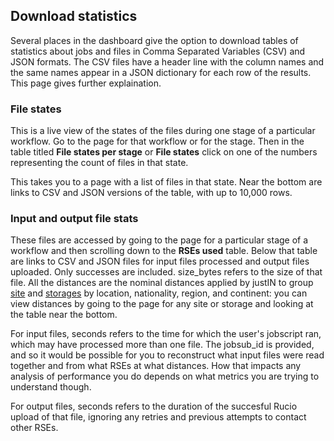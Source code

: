 ## Download statistics

Several places in the dashboard give the option to download tables of
statistics about jobs and files in Comma Separated Variables (CSV) and JSON
formats. The CSV files have a header line with the column names and the same
names appear in a JSON dictionary for each row of the results. This page
gives further explaination. 

### File states

This is a live view of the states of the files during one stage of a
particular workflow. Go to the page for that workflow or for the stage. Then
in the table titled **File states per stage** or **File states** click on
one of the numbers representing the count of files in that state.

This takes you to a page with a list of files in that state. Near the bottom
are links to CSV and JSON versions of the table, with up to 10,000 rows. 

### Input and output file stats

These files are accessed by going to the page for a particular stage of a
workflow and then scrolling down to the **RSEs used** table. Below that
table are links to CSV and JSON files for input files processed and output
files uploaded. Only successes are included. size_bytes refers to the size
of that file. All the distances are the nominal distances applied by justIN
to group 
[site](https://justin-dev.dune.hep.ac.uk/dashboard/?method=list-sites) and 
[storages](https://justin-dev.dune.hep.ac.uk/dashboard/?method=list-storages) 
by location, nationality, region, and continent:
you can view distances by going to the page for any site or storage and
looking at the table near the bottom.

For input files, seconds refers to the time for which the user's jobscript ran, 
which may have processed more than one file. The jobsub_id is provided, and so
it would be possible for you to reconstruct what input files were read 
together and from what RSEs at what distances. How that impacts any analysis of
performance you do depends on what metrics you are trying to understand
though.

For output files, seconds refers to the duration of the succesful Rucio upload
of that file, ignoring any retries and previous attempts to contact other
RSEs. 
